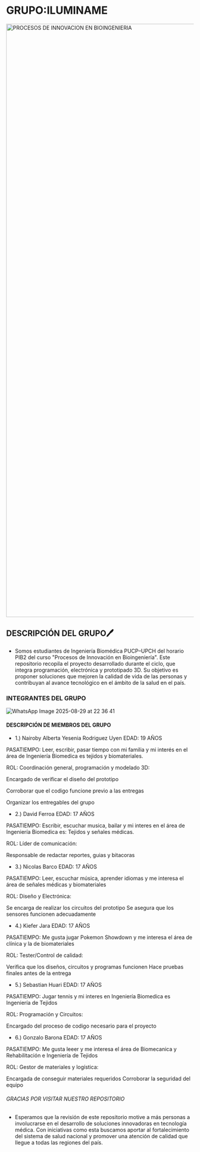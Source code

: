 # GRUPO:ILUMINAME
<img width="2245" height="1587" alt="PROCESOS DE INNOVACION EN BIOINGENIERIA" src="https://github.com/user-attachments/assets/8bb6218c-159b-47a6-8e70-72e15e1ede89" />

## DESCRIPCIÓN DEL GRUPO🖊️
- Somos estudiantes de Ingeniería Biomédica PUCP–UPCH del horario PIB2 del curso "Procesos de Innovación en Bioingeniería". Este repositorio recopila el proyecto desarrollado durante el ciclo, que integra programación, electrónica y prototipado 3D. Su objetivo es proponer soluciones que mejoren la calidad de vida de las personas y contribuyan al avance tecnológico en el ámbito de la salud en el país.

### INTEGRANTES DEL GRUPO
![WhatsApp Image 2025-08-29 at 22 36 41](https://github.com/user-attachments/assets/16285aa5-4878-4b4a-b150-d5c124efc88a)

#### DESCRIPCIÓN DE MIEMBROS DEL GRUPO
- 1.) Nairoby Alberta Yesenia Rodriguez Uyen
EDAD: 19 AÑOS

PASATIEMPO: Leer, escribir, pasar tiempo con mi familia y mi interés en el área de Ingeniería Biomedica es tejidos y biomateriales.

ROL: Coordinación general, programación y modelado 3D:

Encargado de verificar el diseño del prototipo

Corroborar que el codigo funcione previo a las entregas

Organizar los entregables del grupo

- 2.) David Ferroa
EDAD: 17 AÑOS

PASATIEMPO: Escribir, escuchar musica, bailar y mi interes en el área de Ingeniería Biomedica es: Tejidos y señales médicas.

ROL: Líder de comunicación:

Responsable de redactar reportes, guias y bitacoras

- 3.) Nicolas Barco
EDAD: 17 AÑOS

PASATIEMPO: Leer, escuchar música, aprender idiomas y me interesa el área de señales médicas y biomateriales

ROL: Diseño y Electrónica:

Se encarga de realizar los circuitos del prototipo
Se asegura que los sensores funcionen adecuadamente

- 4.) Kiefer Jara
EDAD: 17 AÑOS

PASATIEMPO: Me gusta jugar Pokemon Showdown y me interesa el área de clínica y la de biomateriales

ROL: Tester/Control de calidad:

Verifica que los diseños, circuitos y programas funcionen
Hace pruebas finales antes de la entrega

- 5.) Sebastian Huari
EDAD: 17 AÑOS

PASATIEMPO: Jugar tennis y mi interes en Ingeniería Biomedica es Ingeniería de Tejidos

ROL: Programación y Circuitos:

Encargado del proceso de codigo necesario para el proyecto

- 6.) Gonzalo Barona
EDAD: 17 AÑOS

PASATIEMPO: Me gusta leeer y me interesa el área de Biomecanica y Rehabilitación e Ingeniería de Tejidos

ROL: Gestor de materiales y logística:

Encargada de conseguir materiales requeridos
Corroborar la seguridad del equipo

###### GRACIAS POR VISITAR NUESTRO REPOSITORIO
- Esperamos que la revisión de este repositorio motive a más personas a involucrarse en el desarrollo de soluciones innovadoras en tecnología médica. Con iniciativas como esta buscamos aportar al fortalecimiento del sistema de salud nacional y promover una atención de calidad que llegue a todas las regiones del país.





